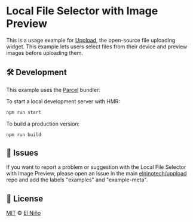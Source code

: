 # Local File Selector with Image Preview

This is a usage example for [Uppload](https://github.com/elninotech/uppload), the open-source file uploading widget. This example lets users select files from their device and preview images before uploading them.

## 🛠 Development

This example uses the [Parcel](https://github.com/parcel-bundler/parcel) bundler:

To start a local development server with HMR:

```bash
npm run start
```

To build a production version:

```
npm run build
```

## 🐛 Issues

If you want to report a problem or suggestion with the Local File Selector with Image Preview, please open an issue in the main [elninotech/uppload](https://github.com/elninotech/uppload) repo and add the labels "examples" and "example-meta".

## 📄 License

[MIT](https://github.com/elninotech/uppload-examples/blob/master/LICENSE) © [El Niño](https://elnino.tech)
